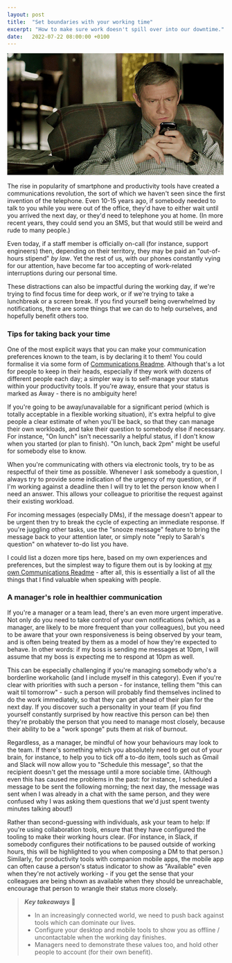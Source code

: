 ```yaml
---
layout: post
title:  "Set boundaries with your working time"
excerpt: "How to make sure work doesn't spill over into our downtime."
date:   2022-07-22 08:00:00 +0100
---
```


![Sherlock - Watson scowling at phone](/assets/img/sherlock-phone.gif)

The rise in popularity of smartphone and productivity tools have created a communications revolution, the sort of which we haven't seen since the first invention of the telephone. Even 10-15 years ago, if somebody needed to talk to you while you were out of the office, they'd have to either wait until you arrived the next day, or they'd need to telephone you at home. (In more recent years, they could send you an SMS, but that would still be weird and rude to many people.)

Even today, if a staff member is officially on-call (for instance, support engineers) then, depending on their territory, they may be paid an "out-of-hours stipend" _by law_. Yet the rest of us, with our phones constantly vying for our attention, have become far too accepting of work-related interruptions during our personal time.

These distractions can also be impactful during the working day, if we're trying to find focus time for deep work, or if we're trying to take a lunchbreak or a screen break. If you find yourself being overwhelmed by notifications, there are some things that we can do to help ourselves, and hopefully benefit others too.

### Tips for taking back your time

One of the most explicit ways that you can make your communication preferences known to the team, is by declaring it to them! You could formalise it via some form of [Communications Readme](https://simon-prior.uk/2021/07/05/introducing-the-communications-readme/). Although that's a lot for people to keep in their heads, especially if they work with dozens of different people each day; a simpler way is to self-manage your status within your productivity tools. If you're away, ensure that your status is marked as Away - there is no ambiguity here!

If you're going to be away/unavailable for a significant period (which is totally acceptable in a flexible working situation), it's extra helpful to give people a clear estimate of when you'll be back, so that they can manage their own workloads, and take their question to somebody else if necessary. For instance, "On lunch" isn't necessarily a helpful status, if I don't know when you started (or plan to finish). "On lunch, back 2pm" might be useful for somebody else to know.

When you're communicating with others via electronic tools, try to be as respectful of their time as possible. Whenever I ask somebody a question, I always try to provide some indication of the urgency of my question, or if I'm working against a deadline then I will try to let the person know when I need an answer. This allows your colleague to prioritise the request against their existing workload.

For incoming messages (especially DMs), if the message doesn't appear to be urgent then try to break the cycle of expecting an immediate response. If you're juggling other tasks, use the "snooze message" feature to bring the message back to your attention later, or simply note "reply to Sarah's question" on whatever to-do list you have.

I could list a dozen more tips here, based on my own experiences and preferences, but the simplest way to figure them out is by looking at [my own Communications Readme](https://github.com/neilstudd/neilstudd/blob/main/CommunicationsReadme.md) - after all, this is essentially a list of all the things that I find valuable when speaking with people.

### A manager's role in healthier communication

If you're a manager or a team lead, there's an even more urgent imperative. Not only do you need to take control of your own notifications (which, as a manager, are likely to be more frequent than your colleagues), but you need to be aware that your own responsiveness is being observed by your team, and is often being treated by them as a model of how they're expected to behave. In other words: if my boss is sending me messages at 10pm, I will assume that my boss is expecting me to respond at 10pm as well.

This can be especially challenging if you're managing somebody who's a borderline workaholic (and I include myself in this category). Even if you're clear with priorities with such a person - for instance, telling them "this can wait til tomorrow" - such a person will probably find themselves inclined to do the work immediately, so that they can get ahead of their plan for the next day. If you discover such a personality in your team (if you find yourself constantly surprised by how reactive this person can be) then they're probably the person that you need to manage most closely, because their ability to be a "work sponge" puts them at risk of burnout.

Regardless, as a manager, be mindful of how your behaviours may look to the team. If there's something which you absolutely need to get out of your brain, for instance, to help you to tick off a to-do item, tools such as Gmail and Slack will now allow you to "Schedule this message", so that the recipient doesn't get the message until a more sociable time. (Although even this has caused me problems in the past: for instance, I scheduled a message to be sent the following morning; the next day, the message was sent when I was already in a chat with the same person, and they were confused why I was asking them questions that we'd just spent twenty minutes talking about!)

Rather than second-guessing with individuals, ask your team to help: If you're using collaboration tools, ensure that they have configured the tooling to make their working hours clear. (For instance, in Slack, if somebody configures their notifications to be paused outside of working hours, this will be highlighted to you when composing a DM to that person.) Similarly, for productivity tools with companion mobile apps, the mobile app can often cause a person's status indicator to show as "Available" even when they're not actively working - if you get the sense that your colleagues are being shown as available when they should be unreachable, encourage that person to wrangle their status more closely. 

> **_Key takeaways_** 📝  
> * In an increasingly connected world, we need to push back against tools which can dominate our lives.
> * Configure your desktop and mobile tools to show you as offline / uncontactable when the working day finishes.
> * Managers need to demonstrate these values too, and hold other people to account (for their own benefit).